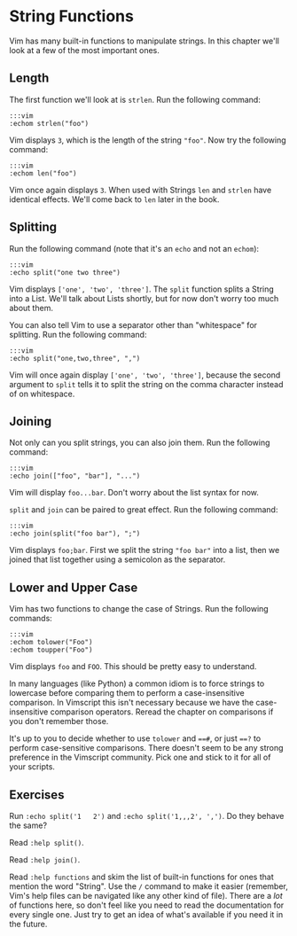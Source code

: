 String Functions
================

Vim has many built-in functions to manipulate strings.  In this chapter we'll
look at a few of the most important ones.

Length
------

The first function we'll look at is `strlen`.  Run the following command:

    :::vim
    :echom strlen("foo")

Vim displays `3`, which is the length of the string `"foo"`.  Now try the
following command:

    :::vim
    :echom len("foo")

Vim once again displays `3`.  When used with Strings `len` and `strlen` have
identical effects.  We'll come back to `len` later in the book.

Splitting
---------

Run the following command (note that it's an `echo` and not an `echom`):

    :::vim
    :echo split("one two three")

Vim displays `['one', 'two', 'three']`.  The `split` function splits a String
into a List.  We'll talk about Lists shortly, but for now don't worry too much
about them.

You can also tell Vim to use a separator other than "whitespace" for splitting.
Run the following command:

    :::vim
    :echo split("one,two,three", ",")

Vim will once again display `['one', 'two', 'three']`, because the second
argument to `split` tells it to split the string on the comma character instead
of on whitespace.

Joining
-------

Not only can you split strings, you can also join them.  Run the following
command:

    :::vim
    :echo join(["foo", "bar"], "...")

Vim will display `foo...bar`.  Don't worry about the list syntax for now.

`split` and `join` can be paired to great effect.  Run the following command:

    :::vim
    :echo join(split("foo bar"), ";")

Vim displays `foo;bar`.  First we split the string `"foo bar"` into a list, then
we joined that list together using a semicolon as the separator.

Lower and Upper Case
--------------------

Vim has two functions to change the case of Strings.  Run the following
commands:

    :::vim
    :echom tolower("Foo")
    :echom toupper("Foo")

Vim displays `foo` and `FOO`.  This should be pretty easy to understand.

In many languages (like Python) a common idiom is to force strings to lowercase
before comparing them to perform a case-insensitive comparison.  In Vimscript
this isn't necessary because we have the case-insensitive comparison operators.
Reread the chapter on comparisons if you don't remember those.

It's up to you to decide whether to use `tolower` and `==#`, or just `==?` to
perform case-sensitive comparisons.  There doesn't seem to be any strong
preference in the Vimscript community.  Pick one and stick to it for all of your
scripts.

Exercises
---------

Run `:echo split('1   2')` and `:echo split('1,,,2', ',')`.  Do they behave the
same?

Read `:help split()`.

Read `:help join()`.

Read `:help functions` and skim the list of built-in functions for ones that
mention the word "String".  Use the `/` command to make it easier (remember,
Vim's help files can be navigated like any other kind of file).  There are
a *lot* of functions here, so don't feel like you need to read the documentation
for every single one.  Just try to get an idea of what's available if you need
it in the future.
